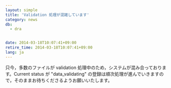 ```yaml
---
layout: simple
title: 'Validation 処理が混雑しています'
category: news
db:
  - dra


date: 2014-03-18T10:07:41+09:00
retire_time: 2014-03-18T10:07:41+09:00
lang: ja
---
```


只今，多数のファイルが validation 処理中のため，システムが混み合っております。Current status が "data_validating" の登録は順次処理が進んでいきますので，そのままお待ちくださるようお願いいたします。
